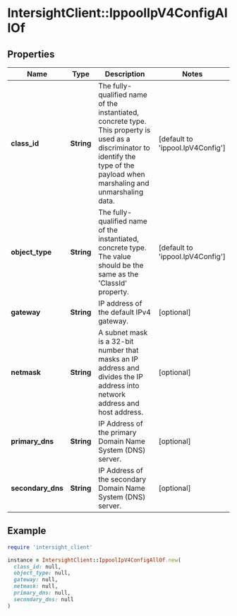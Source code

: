 # IntersightClient::IppoolIpV4ConfigAllOf

## Properties

| Name | Type | Description | Notes |
| ---- | ---- | ----------- | ----- |
| **class_id** | **String** | The fully-qualified name of the instantiated, concrete type. This property is used as a discriminator to identify the type of the payload when marshaling and unmarshaling data. | [default to &#39;ippool.IpV4Config&#39;] |
| **object_type** | **String** | The fully-qualified name of the instantiated, concrete type. The value should be the same as the &#39;ClassId&#39; property. | [default to &#39;ippool.IpV4Config&#39;] |
| **gateway** | **String** | IP address of the default IPv4 gateway. | [optional] |
| **netmask** | **String** | A subnet mask is a 32-bit number that masks an IP address and divides the IP address into network address and host address. | [optional] |
| **primary_dns** | **String** | IP Address of the primary Domain Name System (DNS) server. | [optional] |
| **secondary_dns** | **String** | IP Address of the secondary Domain Name System (DNS) server. | [optional] |

## Example

```ruby
require 'intersight_client'

instance = IntersightClient::IppoolIpV4ConfigAllOf.new(
  class_id: null,
  object_type: null,
  gateway: null,
  netmask: null,
  primary_dns: null,
  secondary_dns: null
)
```

